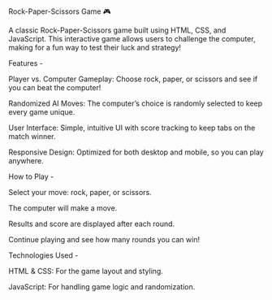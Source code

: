 Rock-Paper-Scissors Game 🎮

A classic Rock-Paper-Scissors game built using HTML, CSS, and JavaScript. This interactive game allows users to challenge the computer, making for a fun way to test their luck and strategy!


Features - 

Player vs. Computer Gameplay: Choose rock, paper, or scissors and see if you can beat the computer!

Randomized AI Moves: The computer’s choice is randomly selected to keep every game unique.

User Interface: Simple, intuitive UI with score tracking to keep tabs on the match winner.

Responsive Design: Optimized for both desktop and mobile, so you can play anywhere.


How to Play -

Select your move: rock, paper, or scissors.

The computer will make a move.

Results and score are displayed after each round.

Continue playing and see how many rounds you can win!


Technologies Used -

HTML & CSS: For the game layout and styling.

JavaScript: For handling game logic and randomization.
